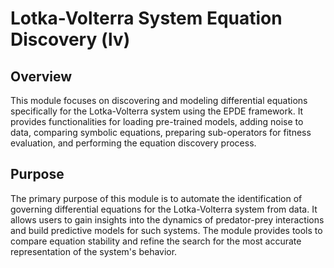 # Lotka-Volterra System Equation Discovery (lv)

## Overview

This module focuses on discovering and modeling differential equations specifically for the Lotka-Volterra system using the EPDE framework. It provides functionalities for loading pre-trained models, adding noise to data, comparing symbolic equations, preparing sub-operators for fitness evaluation, and performing the equation discovery process.

## Purpose

The primary purpose of this module is to automate the identification of governing differential equations for the Lotka-Volterra system from data. It allows users to gain insights into the dynamics of predator-prey interactions and build predictive models for such systems. The module provides tools to compare equation stability and refine the search for the most accurate representation of the system's behavior.

